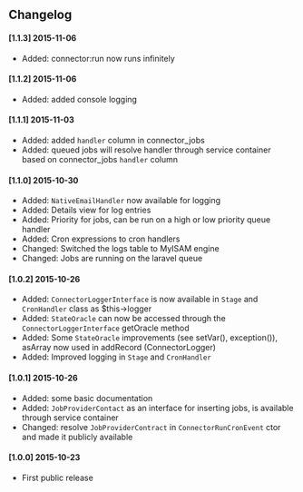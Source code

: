 ## Changelog

#### [1.1.3] 2015-11-06
-   Added: connector:run now runs infinitely

#### [1.1.2] 2015-11-06
-   Added: added console logging

#### [1.1.1] 2015-11-03
-   Added: added `handler` column in connector_jobs
-   Added: queued jobs will resolve handler through service container based on connector_jobs `handler` column

#### [1.1.0] 2015-10-30
-   Added: `NativeEmailHandler` now available for logging
-   Added: Details view for log entries
-   Added: Priority for jobs, can be run on a high or low priority queue handler
-   Added: Cron expressions to cron handlers
-   Changed: Switched the logs table to MyISAM engine
-   Changed: Jobs are running on the laravel queue

#### [1.0.2] 2015-10-26
-   Added: `ConnectorLoggerInterface` is now available in `Stage` and `CronHandler` class as $this->logger
-   Added: `StateOracle` can now be accessed through the `ConnectorLoggerInterface` getOracle method
-   Added: Some `StateOracle` improvements (see setVar(), exception()), asArray now used in addRecord (ConnectorLogger)
-   Added: Improved logging in `Stage` and `CronHandler`

#### [1.0.1] 2015-10-26
-   Added: some basic documentation
-   Added: `JobProviderContact` as an interface for inserting jobs, is available through service container
-   Changed: resolve `JobProviderContract` in `ConnectorRunCronEvent` ctor and made it publicly available

#### [1.0.0] 2015-10-23
-   First public release
